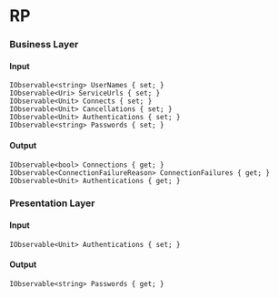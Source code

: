 # RP
### Business Layer
#### Input
    IObservable<string> UserNames { set; }
    IObservable<Uri> ServiceUrls { set; }
    IObservable<Unit> Connects { set; }
    IObservable<Unit> Cancellations { set; }
    IObservable<Unit> Authentications { set; }
    IObservable<string> Passwords { set; }

#### Output
    IObservable<bool> Connections { get; }
    IObservable<ConnectionFailureReason> ConnectionFailures { get; }
    IObservable<Unit> Authentications { get; }

### Presentation Layer
#### Input
    IObservable<Unit> Authentications { set; }

#### Output
    IObservable<string> Passwords { get; }